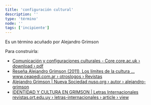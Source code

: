 ```yaml
---
title: 'configuración cultural'
description: ''
type: 'término'
node: ''
tags: ['incipiente']
---
```


Es un término acuñado por Alejandro Grimson

Para construirla:

- [Comunicación y configuraciones culturales - Core core.ac.uk › download › pdf](https://core.ac.uk/download/pdf/159288565.pdf)
- [Reseña Alejandro Grimson (2011), Los límites de la cultura ... www.ceapedi.com.ar › otroslogos › Revistas](http://www.ceapedi.com.ar/otroslogos/Revistas/0003/16.%2520Duimich.pdf)
- [Alejandro Grimson | Nueva Sociedad nuso.org › autor › alejandro-grimson](https://nuso.org/autor/alejandro-grimson/)
- [IDENTIDAD Y CULTURA EN GRIMSON | Letras Internacionales revistas.ort.edu.uy › letras-internacionales › article › view](https://revistas.ort.edu.uy/letras-internacionales/article/view/885)